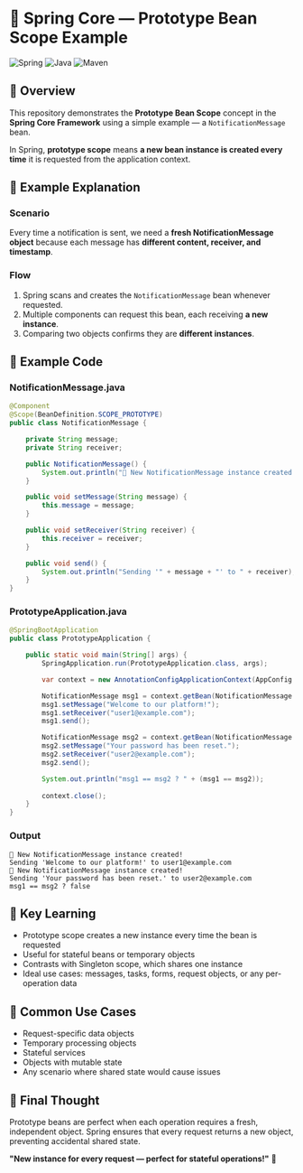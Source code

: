 # 📩 Spring Core — Prototype Bean Scope Example

![Spring](https://img.shields.io/badge/Spring%20Core-6.0+-green?style=for-the-badge&logo=spring)
![Java](https://img.shields.io/badge/Java-17+-orange?style=for-the-badge&logo=openjdk)
![Maven](https://img.shields.io/badge/Build-Maven-blue?style=for-the-badge&logo=apachemaven)

## 🧩 Overview

This repository demonstrates the **Prototype Bean Scope** concept in the **Spring Core Framework** using a simple example — a `NotificationMessage` bean.

In Spring, **prototype scope** means **a new bean instance is created every time** it is requested from the application context.

## 🚀 Example Explanation

### Scenario
Every time a notification is sent, we need a **fresh NotificationMessage object** because each message has **different content, receiver, and timestamp**.

### Flow
1. Spring scans and creates the `NotificationMessage` bean whenever requested.
2. Multiple components can request this bean, each receiving **a new instance**.
3. Comparing two objects confirms they are **different instances**.

## 🧠 Example Code

### NotificationMessage.java

```java
@Component
@Scope(BeanDefinition.SCOPE_PROTOTYPE)
public class NotificationMessage {

    private String message;
    private String receiver;

    public NotificationMessage() {
        System.out.println("📩 New NotificationMessage instance created!");
    }

    public void setMessage(String message) {
        this.message = message;
    }

    public void setReceiver(String receiver) {
        this.receiver = receiver;
    }

    public void send() {
        System.out.println("Sending '" + message + "' to " + receiver);
    }
}
```

### PrototypeApplication.java

```java
@SpringBootApplication
public class PrototypeApplication {

    public static void main(String[] args) {
        SpringApplication.run(PrototypeApplication.class, args);

        var context = new AnnotationConfigApplicationContext(AppConfig.class);

        NotificationMessage msg1 = context.getBean(NotificationMessage.class);
        msg1.setMessage("Welcome to our platform!");
        msg1.setReceiver("user1@example.com");
        msg1.send();

        NotificationMessage msg2 = context.getBean(NotificationMessage.class);
        msg2.setMessage("Your password has been reset.");
        msg2.setReceiver("user2@example.com");
        msg2.send();

        System.out.println("msg1 == msg2 ? " + (msg1 == msg2));
        
        context.close();
    }
}
```

### Output

```
📩 New NotificationMessage instance created!
Sending 'Welcome to our platform!' to user1@example.com
📩 New NotificationMessage instance created!
Sending 'Your password has been reset.' to user2@example.com
msg1 == msg2 ? false
```

## 🎯 Key Learning

- Prototype scope creates a new instance every time the bean is requested
- Useful for stateful beans or temporary objects
- Contrasts with Singleton scope, which shares one instance
- Ideal use cases: messages, tasks, forms, request objects, or any per-operation data

## 🚧 Common Use Cases

- Request-specific data objects
- Temporary processing objects
- Stateful services
- Objects with mutable state
- Any scenario where shared state would cause issues

## 💬 Final Thought

Prototype beans are perfect when each operation requires a fresh, independent object. Spring ensures that every request returns a new object, preventing accidental shared state.

**"New instance for every request — perfect for stateful operations!"** 📩